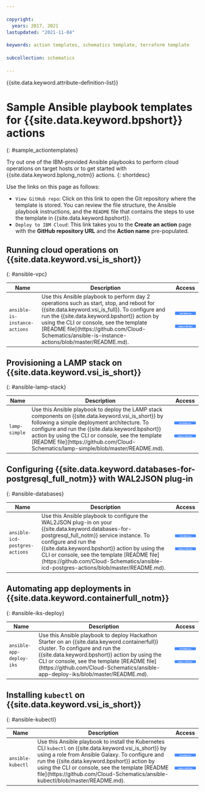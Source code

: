```yaml
---

copyright:
  years: 2017, 2021
lastupdated: "2021-11-04"

keywords: action templates, schematics template, terraform template

subcollection: schematics

---
```



{{site.data.keyword.attribute-definition-list}}



# Sample Ansible playbook templates for {{site.data.keyword.bpshort}} actions
{: #sample_actiontemplates}

Try out one of the IBM-provided Ansible playbooks to perform cloud operations on target hosts or to get started with {{site.data.keyword.bplong_notm}} actions.
{: shortdesc}

Use the links on this page as follows: 
- `View GitHub repo`: Click on this link to open the Git repository where the template is stored. You can review the file structure, the Ansible playbook instructions, and the `README` file that contains the steps to use the template in {{site.data.keyword.bpshort}}.
- `Deploy to IBM Cloud`: This link takes you to the **Create an action** page with the **GitHub repository URL** and the **Action name** pre-populated.  


## Running cloud operations on {{site.data.keyword.vsi_is_short}}
{: #ansible-vpc}

<table>
    <thead>
    <th>Name</th>
    <th>Description</th>
    <th>Access</th>
    </thead>
    <tbody>
        <tr>
        <td><code>ansible-is-instance-actions</code></td>
        <td>Use this Ansible playbook to perform day 2 operations such as start, stop, and reboot for {{site.data.keyword.vsi_is_full}}. To configure and run the {{site.data.keyword.bpshort}} action by using the CLI or console, see the template [README file](https://github.com/Cloud-Schematics/ansible-is-instance-actions/blob/master/README.md).</td>
        <td> <img src="images/viewgithubrepo.png" alt="View GitHub repository" usemap="#viewgithubimage_map1">
<map name="viewgithubimage_map1">
    <area alt="View GitHub repo" title="View GitHub repo" href="https://github.com/Cloud-Schematics/ansible-is-instance-actions" target="_blank" coords="3,1,140,20" shape="rect">
</map><br><br><img usemap="#deploybutton_map1" alt="Auto deployment button" src="images/autodeploy_button.png"><map name="deploybutton_map1" alt="This image leads to create an action.">
    <area alt="Deploy to IBM Cloud" title="Deploy to IBM Cloud" href="https://cloud.ibm.com/schematics/actions/create?name=ansible-is-instance-actions&url=https://github.com/Cloud-Schematics/ansible-is-instance-actions" target="_blank" coords="1,3,139,20" shape="rect">
</map></td>
    </tr>
    </tbody>
    </table>


## Provisioning a LAMP stack on {{site.data.keyword.vsi_is_short}}
{: #ansible-lamp-stack}

<table>
    <thead>
    <th>Name</th>
    <th>Description</th>
    <th>Access</th>
    </thead>
    <tbody>
        <tr>
        <td><code>lamp-simple</code></td>
        <td>Use this Ansible playbook to deploy the LAMP stack components on {{site.data.keyword.vsi_is_short}} by following a simple deployment architecture. To configure and run the {{site.data.keyword.bpshort}} action by using the CLI or console, see the template [README file](https://github.com/Cloud-Schematics/lamp-simple/blob/master/README.md).</td>
        <td> <img src="images/viewgithubrepo.png"  alt="View GitHub repository" usemap="#viewgithubimage_map2">
<map name="viewgithubimage_map2">
    <area alt="View GitHub repo" title="View GitHub repo" href="https://github.com/Cloud-Schematics/lamp-simple" target="_blank" coords="3,1,140,20"  shape="rect">
</map><br><br><img usemap="#deploybutton_map2" alt="Auto deployment button"  src="images/autodeploy_button.png"><map name="deploybutton_map2" alt="This image leads to create an action.">
    <area alt="Deploy to IBM Cloud" title="Deploy to IBM Cloud" href="https://cloud.ibm.com/schematics/actions/create?name=lamp-simple&url=https://github.com/Cloud-Schematics/lamp-simple" target="_blank" coords="1,3,139,20"  shape="rect"></map></td>
    </tr>
    </tbody>
    </table>


## Configuring {{site.data.keyword.databases-for-postgresql_full_notm}} with WAL2JSON plug-in
{: #ansible-databases}

<table>
    <thead>
    <th>Name</th>
    <th>Description</th>
    <th>Access</th>
    </thead>
    <tbody>
        <tr>
        <td><code>ansible-icd-postgres-actions</code></td>
        <td>Use this Ansible playbook to configure the WAL2JSON plug-in on your {{site.data.keyword.databases-for-postgresql_full_notm}} service instance. To configure and run the {{site.data.keyword.bpshort}} action by using the CLI or console, see the template [README file](https://github.com/Cloud-Schematics/ansible-icd-postgres-actions/blob/master/README.md).</td>
        <td> <img src="images/viewgithubrepo.png"  alt="View GitHub repository" usemap="#viewgithubimage_map3">
<map name="viewgithubimage_map3">
    <area alt="View GitHub repo" title="View GitHub repo" href="https://github.com/Cloud-Schematics/ansible-icd-postgres-actions" target="_blank" coords="3,1,140,20"  shape="rect">
</map><br><br><img usemap="#deploybutton_map3" alt="Auto deployment button" src="images/autodeploy_button.png"><map name="deploybutton_map3" alt="This image leads to create an action.">
    <area alt="Deploy to IBM Cloud" title="Deploy to IBM Cloud" href="https://cloud.ibm.com/schematics/actions/create?name=ansible-icd-postgres-actions&url=https://github.com/Cloud-Schematics/ansible-icd-postgres-actions" target="_blank" coords="1,3,139,20" shape="rect"></map></td>
    </tr>
    </tbody>
    </table>


## Automating app deployments in {{site.data.keyword.containerfull_notm}}
{: #ansible-iks-deploy}

<table>
    <thead>
    <th>Name</th>
    <th>Description</th>
    <th>Access</th>
    </thead>
    <tbody>
        <tr>
        <td><code>ansible-app-deploy-iks</code></td>
        <td>Use this Ansible playbook to deploy Hackathon Starter on an {{site.data.keyword.containerfull}} cluster. To configure and run the {{site.data.keyword.bpshort}} action by using the CLI or console, see the template [README file](https://github.com/Cloud-Schematics/ansible-app-deploy-iks/blob/master/README.md).</td>
        <td><img src="images/viewgithubrepo.png"  alt="View GitHub repository" usemap="#viewgithubimage_map4">
<map name="viewgithubimage_map4">
    <area alt="View GitHub repo" title="View GitHub repo" href="https://github.com/Cloud-Schematics/ansible-app-deploy-iks" target="_blank" coords="3,1,140,20"  shape="rect">
</map><br><br><img usemap="#deploybutton_map4" alt="Auto deployment button" src="images/autodeploy_button.png"><map name="deploybutton_map4" alt="This image leads to create an action.">
    <area alt="Deploy to IBM Cloud" title="Deploy to IBM Cloud" href="https://cloud.ibm.com/schematics/actions/create?name=ansible-app-deploy-iks&url=https://github.com/Cloud-Schematics/ansible-app-deploy-iks" target="_blank" coords="1,3,139,20" shape="rect"></map></td>
    </tr>
    </tbody>
    </table>

## Installing `kubectl` on {{site.data.keyword.vsi_is_short}}
{: #ansible-kubectl}

<table>
    <thead>
    <th>Name</th>
    <th>Description</th>
    <th>Access</th>
    </thead>
    <tbody>
    </tr>
        <tr>
        <td><code>ansible-kubectl</code></td>
        <td>Use this Ansible playbook to install the Kubernetes CLI <code>kubectl</code> on {{site.data.keyword.vsi_is_short}} by using a role from Ansible Galaxy. To configure and run the {{site.data.keyword.bpshort}} action by using the CLI or console, see the template [README file](https://github.com/Cloud-Schematics/ansible-kubectl/blob/master/README.md).</td>
        <td> <img src="images/viewgithubrepo.png"  alt="View GitHub repository" usemap="#viewgithubimage_map5">
<map name="viewgithubimage_map5">
    <area alt="View GitHub repo" title="View GitHub repo" href="https://github.com/Cloud-Schematics/ansible-kubectl" target="_blank" coords="3,1,140,20" shape="rect">
</map><br><br><img usemap="#deploybutton_map5" alt="Auto deployment button" src="images/autodeploy_button.png"><map name="deploybutton_map5" alt="This image leads to create an action.">
    <area alt="Deploy to IBM Cloud" title="Deploy to IBM Cloud" href="https://cloud.ibm.com/schematics/actions/create?name=ansible-kubectl&url=https://github.com/Cloud-Schematics/ansible-kubectl" target="_blank" coords="1,3,139,20"  shape="rect"></map></td>
    </tr>
    </tbody>
    </table>


